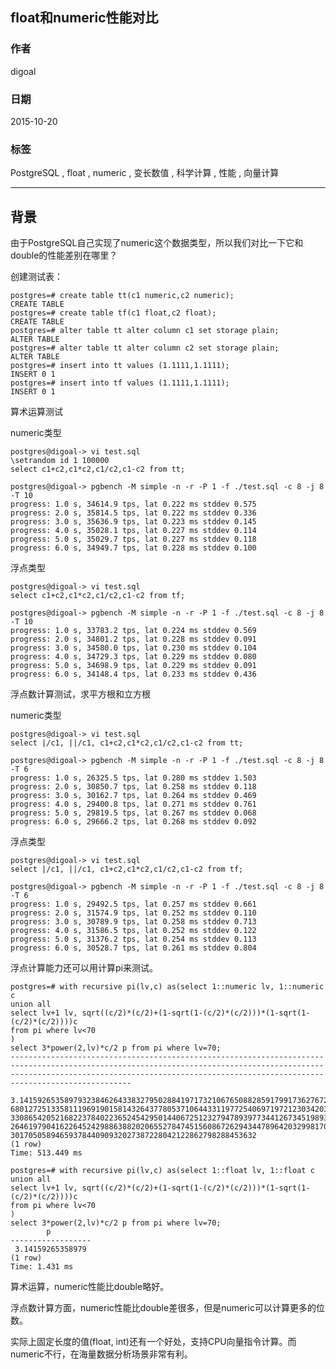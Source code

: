 ## float和numeric性能对比  
                                                                                                                                                                                 
### 作者                                                                                                                                                                
digoal                                                                                                                                                                
                                                                                                                                                                
### 日期                                                                                                                                                                 
2015-10-20                                                                                                                                                     
                                                                                                                                                                  
### 标签                                                                                                                                                                
PostgreSQL , float , numeric , 变长数值 , 科学计算 , 性能 , 向量计算     
                                                                                                                                                                            
----                                                                                                                                                                            
                                                                                                                                                                             
## 背景                                                                                                     
由于PostgreSQL自己实现了numeric这个数据类型，所以我们对比一下它和double的性能差别在哪里？  
  
创建测试表：  
  
```  
postgres=# create table tt(c1 numeric,c2 numeric);  
CREATE TABLE  
postgres=# create table tf(c1 float,c2 float);  
CREATE TABLE  
postgres=# alter table tt alter column c1 set storage plain;  
ALTER TABLE  
postgres=# alter table tt alter column c2 set storage plain;  
ALTER TABLE  
postgres=# insert into tt values (1.1111,1.1111);  
INSERT 0 1  
postgres=# insert into tf values (1.1111,1.1111);  
INSERT 0 1  
```  
  
算术运算测试  
  
  
numeric类型  
  
```  
postgres@digoal-> vi test.sql  
\setrandom id 1 100000  
select c1+c2,c1*c2,c1/c2,c1-c2 from tt;  
  
postgres@digoal-> pgbench -M simple -n -r -P 1 -f ./test.sql -c 8 -j 8 -T 10  
progress: 1.0 s, 34614.9 tps, lat 0.222 ms stddev 0.575  
progress: 2.0 s, 35814.5 tps, lat 0.222 ms stddev 0.336  
progress: 3.0 s, 35636.9 tps, lat 0.223 ms stddev 0.145  
progress: 4.0 s, 35028.1 tps, lat 0.227 ms stddev 0.114  
progress: 5.0 s, 35029.7 tps, lat 0.227 ms stddev 0.118  
progress: 6.0 s, 34949.7 tps, lat 0.228 ms stddev 0.100  
```  
  
浮点类型  
  
```  
postgres@digoal-> vi test.sql  
select c1+c2,c1*c2,c1/c2,c1-c2 from tf;  
  
postgres@digoal-> pgbench -M simple -n -r -P 1 -f ./test.sql -c 8 -j 8 -T 10  
progress: 1.0 s, 33783.2 tps, lat 0.224 ms stddev 0.569  
progress: 2.0 s, 34801.2 tps, lat 0.228 ms stddev 0.091  
progress: 3.0 s, 34580.0 tps, lat 0.230 ms stddev 0.104  
progress: 4.0 s, 34729.3 tps, lat 0.229 ms stddev 0.080  
progress: 5.0 s, 34698.9 tps, lat 0.229 ms stddev 0.091  
progress: 6.0 s, 34148.4 tps, lat 0.233 ms stddev 0.436  
```  
  
浮点数计算测试，求平方根和立方根  
  
numeric类型  
  
```  
postgres@digoal-> vi test.sql  
select |/c1, ||/c1, c1+c2,c1*c2,c1/c2,c1-c2 from tt;  
  
postgres@digoal-> pgbench -M simple -n -r -P 1 -f ./test.sql -c 8 -j 8 -T 6  
progress: 1.0 s, 26325.5 tps, lat 0.280 ms stddev 1.503  
progress: 2.0 s, 30850.7 tps, lat 0.258 ms stddev 0.118  
progress: 3.0 s, 30162.7 tps, lat 0.264 ms stddev 0.469  
progress: 4.0 s, 29400.8 tps, lat 0.271 ms stddev 0.761  
progress: 5.0 s, 29819.5 tps, lat 0.267 ms stddev 0.068  
progress: 6.0 s, 29666.2 tps, lat 0.268 ms stddev 0.092  
```  
  
浮点类型  
  
```  
postgres@digoal-> vi test.sql  
select |/c1, ||/c1, c1+c2,c1*c2,c1/c2,c1-c2 from tf;  
  
postgres@digoal-> pgbench -M simple -n -r -P 1 -f ./test.sql -c 8 -j 8 -T 6  
progress: 1.0 s, 29492.5 tps, lat 0.257 ms stddev 0.661  
progress: 2.0 s, 31574.9 tps, lat 0.252 ms stddev 0.110  
progress: 3.0 s, 30789.9 tps, lat 0.258 ms stddev 0.713  
progress: 4.0 s, 31586.5 tps, lat 0.252 ms stddev 0.122  
progress: 5.0 s, 31376.2 tps, lat 0.254 ms stddev 0.113  
progress: 6.0 s, 30528.7 tps, lat 0.261 ms stddev 0.804  
```  
  
浮点计算能力还可以用计算pi来测试。  
  
```  
postgres=# with recursive pi(lv,c) as(select 1::numeric lv, 1::numeric c  
union all  
select lv+1 lv, sqrt((c/2)*(c/2)+(1-sqrt(1-(c/2)*(c/2)))*(1-sqrt(1-(c/2)*(c/2))))c  
from pi where lv<70  
)  
select 3*power(2,lv)*c/2 p from pi where lv=70;  
---------------------------------------------------------------------------------------------------------------------------------------------------------------------------------------------------------------------------------------------  
 3.141592653589793238462643383279502884197173210676508828591799173627672296937730683572727070051247010385408657297906552561934357541748941419646573653781176751502075275364894766592919774594486776874289831682259435431753374790218811531309  
680127251335811196919015814326437780537106443311977254069719721230342031049561475087911964609567004428452253759748140674953204696747100314818765448066726464044548271610562612419951498432236962881311986436720693282807069197840168203412882  
330865420521682237840223652454295014406725123279478939773441267345198930346982182598393806453993932030504130776155364994041414832433907918479228544876228103179194096407101131681883595844997406888708840813129610672352522895911735472301296  
264619790416226452429886388202065527847451560867262943447896420329981704754176383705004206817426442340965787246827730834011310772289022931085988576767674833771312642269035423307305893857506497484077402126223946040174768095391028677170542  
3017050589465937844090932027387228042122862798288453632  
(1 row)  
Time: 513.449 ms  
  
postgres=# with recursive pi(lv,c) as(select 1::float lv, 1::float c      
union all  
select lv+1 lv, sqrt((c/2)*(c/2)+(1-sqrt(1-(c/2)*(c/2)))*(1-sqrt(1-(c/2)*(c/2))))c  
from pi where lv<70  
)  
select 3*power(2,lv)*c/2 p from pi where lv=70;  
        p           
------------------  
 3.14159265358979  
(1 row)  
Time: 1.431 ms  
```  
  
算术运算，numeric性能比double略好。  
  
浮点数计算方面，numeric性能比double差很多，但是numeric可以计算更多的位数。  
  
实际上固定长度的值(float, int)还有一个好处，支持CPU向量指令计算。而numeric不行，在海量数据分析场景非常有利。    
